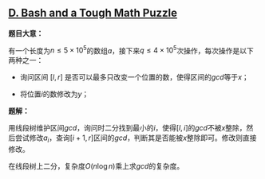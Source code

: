 ## [D. Bash and a Tough Math Puzzle](http://codeforces.com/contest/914/problem/D)

**题目大意：**

有一个长度为$n\le5\times10^5$的数组$a$，接下来$q\le4\times10^5$次操作，每次操作是以下两种之一：

- 询问区间 $[l,r]$ 是否可以最多只改变一个位置的数，使得区间的$gcd$等于$x$；

- 将位置$i$的数修改为$y$；

**题解：**

用线段树维护区间$gcd$，询问时二分找到最小的$i$，使得$[l,i]$的$gcd$不被$x$整除，然后尝试修改$a_i$，查询$[i+1,r]$区间的$gcd$，判断其是否能被$x$整除即可。修改则直接修改。

在线段树上二分，复杂度$O(n\log{n})$乘上求$gcd$的复杂度。